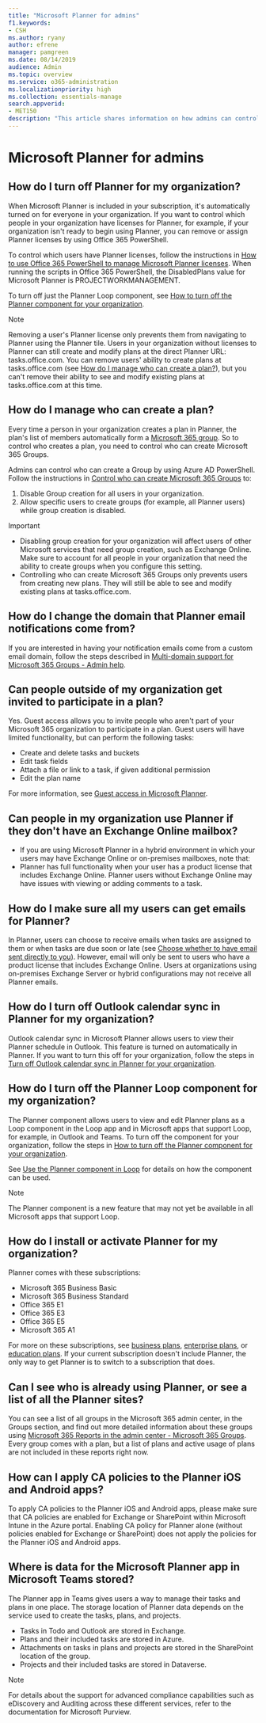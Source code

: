 ```yaml
---
title: "Microsoft Planner for admins"
f1.keywords:
- CSH
ms.author: ryany
author: efrene
manager: pamgreen
ms.date: 08/14/2019
audience: Admin
ms.topic: overview
ms.service: o365-administration
ms.localizationpriority: high
ms.collection: essentials-manage
search.appverid:
- MET150
description: "This article shares information on how admins can control and manage access to Planner, as well as answers to some other frequently asked questions about the management of Planner."
---
```


# Microsoft Planner for admins

## How do I turn off Planner for my organization?

When Microsoft Planner is included in your subscription, it's automatically turned on for everyone in your organization. If you want to control which people in your organization have licenses for Planner, for example, if your organization isn't ready to begin using Planner, you can remove or assign Planner licenses by using Office 365 PowerShell.

To control which users have Planner licenses, follow the instructions in [How to use Office 365 PowerShell to manage Microsoft Planner licenses](/office365/troubleshoot/licensing/how-to-use-office-365-powershell-to-manage-microsoft-planner-licenses). When running the scripts in Office 365 PowerShell, the DisabledPlans value for Microsoft Planner is PROJECTWORKMANAGEMENT.

To turn off just the Planner Loop component, see [How to turn off the Planner component for your organization](disable-planner-component.md).

> [!NOTE]
> Removing a user's Planner license only prevents them from navigating to Planner using the Planner tile. Users in your organization without licenses to Planner can still create and modify plans at the direct Planner URL: tasks.</span>office.</span>com. You can remove users' ability to create plans at tasks.office.com (see [How do I manage who can create a plan?](#how-do-i-manage-who-can-create-a-plan)), but you can't remove their ability to see and modify existing plans at tasks.</span>office.</span>com at this time.

## How do I manage who can create a plan?

Every time a person in your organization creates a plan in Planner, the plan's list of members automatically form a [Microsoft 365 group](https://support.office.com/en-us/article/learn-about-microsoft-365-groups-b565caa1-5c40-40ef-9915-60fdb2d97fa2). So to control who creates a plan, you need to control who can create Microsoft 365 Groups.

Admins can control who can create a Group by using Azure AD PowerShell. Follow the instructions in [Control who can create Microsoft 365 Groups](https://support.office.com/en-us/article/control-who-can-create-office-365-groups-4c46c8cb-17d0-44b5-9776-005fced8e618) to:

1. Disable Group creation for all users in your organization.
2. Allow specific users to create groups (for example, all Planner users) while group creation is disabled.

> [!IMPORTANT]
>
> - Disabling group creation for your organization will affect users of other Microsoft services that need group creation, such as Exchange Online. Make sure to account for all people in your organization that need the ability to create groups when you configure this setting.
> - Controlling who can create Microsoft 365 Groups only prevents users from creating new plans. They will still be able to see and modify existing plans at tasks.</span>office.</span>com.

## How do I change the domain that Planner email notifications come from?

If you are interested in having your notification emails come from a custom email domain, follow the steps described in [Multi-domain support for Microsoft 365 Groups - Admin help](https://support.office.com/article/multidomain-support-for-office-365-groups--admin-help-7cf5655d-e523-4bc3-a93b-3ccebf44a01a).

## Can people outside of my organization get invited to participate in a plan?

Yes. Guest access allows you to invite people who aren't part of your Microsoft 365 organization to participate in a plan. Guest users will have limited functionality, but can perform the following tasks:

- Create and delete tasks and buckets
- Edit task fields
- Attach a file or link to a task, if given additional permission
- Edit the plan name

For more information, see [Guest access in Microsoft Planner](https://support.office.com/article/guest-access-in-microsoft-planner-cc5d7f96-dced-4da4-ab62-08c72d9759c6).

## Can people in my organization use Planner if they don't have an Exchange Online mailbox?

- If you are using Microsoft Planner in a hybrid environment in which your users may have Exchange Online or on-premises mailboxes, note that:
- Planner has full functionality when your user has a product license that includes Exchange Online. Planner users without Exchange Online may have issues with viewing or adding comments to a task.

## How do I make sure all my users can get emails for Planner?

In Planner, users can choose to receive emails when tasks are assigned to them or when tasks are due soon or late (see [Choose whether to have email sent directly to you](https://support.office.com/article/stay-on-top-of-tasks-and-plans-with-email-and-notifications-cce223d6-b0ae-43cf-a080-266e2414a859#bkmk_choosewhethertohaveemailsenttoyou_1_1_1_1_1)). However, email will only be sent to users who have a product license that includes Exchange Online. Users at organizations using on-premises Exchange Server or hybrid configurations may not receive all Planner emails.

## How do I turn off Outlook calendar sync in Planner for my organization?

Outlook calendar sync in Microsoft Planner allows users to view their Planner schedule in Outlook. This feature is turned on automatically in Planner. If you want to turn this off for your organization, follow the steps in [Turn off Outlook calendar sync in Planner for your organization](turn-off-outlook-calendar-sync.md).

## How do I turn off the Planner Loop component for my organization?

The Planner component allows users to view and edit Planner plans as a Loop component in the Loop app and in Microsoft apps that support Loop, for example, in Outlook and Teams. To turn off the component for your organization, follow the steps in [How to turn off the Planner component for your organization](disable-planner-component.md).

See [Use the Planner component in Loop](https://support.microsoft.com/office/use-the-planner-component-in-loop-545e967a-7c69-4e9a-9458-dfabdcf1d752) for details on how the component can be used.

> [!NOTE]
> The Planner component is a new feature that may not yet be available in all Microsoft apps that support Loop.

## How do I install or activate Planner for my organization?

Planner comes with these subscriptions:

- Microsoft 365 Business Basic
- Microsoft 365 Business Standard
- Office 365 E1
- Office 365 E3
- Office 365 E5
- Microsoft 365 A1

For more on these subscriptions, see [business plans](https://www.microsoft.com/microsoft-365/business), [enterprise plans](https://www.microsoft.com/microsoft-365/business/compare-more-office-365-for-business-plans), or [education plans](https://www.microsoft.com/microsoft-365/academic/compare-office-365-education-plans). If your current subscription doesn't include Planner, the only way to get Planner is to switch to a subscription that does.

## Can I see who is already using Planner, or see a list of all the Planner sites?

You can see a list of all groups in the Microsoft 365 admin center, in the Groups section, and find out more detailed information about these groups using [Microsoft 365 Reports in the admin center - Microsoft 365 Groups](https://support.office.com/article/office-365-reports-in-the-admin-center--office-365-groups-a27f1a99-3557-4f85-9560-a28e3d822a40). Every group comes with a plan, but a list of plans and active usage of plans are not included in these reports right now.

## How can I apply CA policies to the Planner iOS and Android apps?

To apply CA policies to the Planner iOS and Android apps, please make sure that CA policies are enabled for Exchange or SharePoint within Microsoft Intune in the Azure portal. Enabling CA policy for Planner alone (without policies enabled for Exchange or SharePoint) does not apply the policies for the Planner iOS and Android apps.

## Where is data for the Microsoft Planner app in Microsoft Teams stored?

The Planner app in Teams gives users a way to manage their tasks and plans in one place. The storage location of Planner data depends on the service used to create the tasks, plans, and projects. 

- Tasks in Todo and Outlook are stored in Exchange.
- Plans and their included tasks are stored in Azure.
- Attachments on  tasks in plans and projects are stored in the SharePoint location of the group.
- Projects and their included tasks are stored in Dataverse.

> [!NOTE]
> For details about the support for advanced compliance capabilities such as eDiscovery and Auditing across these different services, refer to the documentation for Microsoft Purview.
